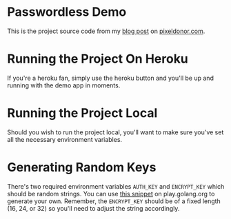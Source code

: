 # Passwordless Demo
This is the project source code from my [blog post](#TODO) on [pixeldonor.com](http://www.pixeldonor.com).

# Running the Project On Heroku
If you're a heroku fan, simply use the heroku button and you'll be up and running with the demo app in moments.

# Running the Project Local
Should you wish to run the project local, you'll want to make sure you've set all the necessary environment variables.

# Generating Random Keys
There's two required environment variables `AUTH_KEY` and `ENCRYPT_KEY` which should be random strings. You can use [this snippet](http://play.golang.org/p/TKd3pMLx7c) on play.golang.org to generate your own. Remember, the `ENCRYPT_KEY` should be of a fixed length (16, 24, or 32) so you'll need to adjust the string accordingly.
